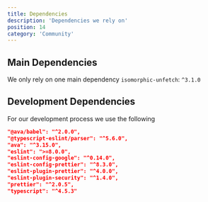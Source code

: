 ```yaml
---
title: Dependencies
description: 'Dependencies we rely on'
position: 14
category: 'Community'
---
```


## Main Dependencies

We only rely on one main dependency `isomorphic-unfetch`: `^3.1.0`

## Development Dependencies

For our development process we use the following

```json
"@ava/babel": "^2.0.0",
"@typescript-eslint/parser": "^5.6.0",
"ava": "^3.15.0",
"eslint": ">=8.0.0",
"eslint-config-google": "^0.14.0",
"eslint-config-prettier": "^8.3.0",
"eslint-plugin-prettier": "^4.0.0",
"eslint-plugin-security": "^1.4.0",
"prettier": "^2.0.5",
"typescript": "^4.5.3"
```
